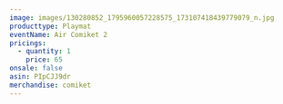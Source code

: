 ```yaml
---
image: images/130280852_1795960057228575_173107418439779079_n.jpg
producttype: Playmat
eventName: Air Comiket 2
pricings:
  - quantity: 1
    price: 65
onsale: false
asin: PIpCJJ9dr
merchandise: comiket
---
```

